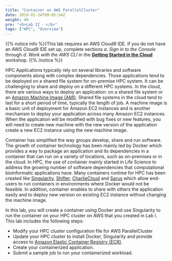 ```yaml
---
title: "Container on AWS ParallelCluster"
date: 2019-01-24T09:05:54Z
weight: 40
pre: "<b>Lab II ⁃ </b>"
tags: ["HPC", "Overview"]
---
```



{{% notice info %}}This lab requires an AWS Cloud9 IDE. If you do not have an AWS Cloud9 IDE set up, complete sections *a. Sign in to the Console* through *d. Work with the AWS CLI* in the **[Getting Started in the Cloud](/02-aws-getting-started.html)** workshop.
{{% /notice %}}

HPC Applications typically rely on several libraries and software components along with complex dependencies.
Those applications tend to be deployed on a shared file system for on-premise HPC system.
It can be challenging to share and deploy on a different HPC systems.
In the cloud, there are various ways to deploy an application: on a shared file system or an [Amazon Machine Image (AMI)](https://docs.aws.amazon.com/AWSEC2/latest/UserGuide/AMIs.html).
Shared file systems in the cloud tend to last for a short period of time, typically the length of job.
A machine image is a basic unit of deployment for Amazon EC2 instances and is another mechanism to deploy your application across many Amazon EC2 instances.
When the application will be modified with bug fixes or new features, you will need to create new machine with the new version of the application create a new EC2 instance using the new machine image.

Container has simplified the way groups develop, share and run software.
The growth of container technology has been mainly led by Docker which provides a way to package an application and its dependencies in a container that can run on a variety of locations, such as on-premises or in the cloud.
In HPC, the use of container mainly started in Life Science to address the growing number of software dependencies that computational bioinformatic applications have.
Many containers runtime for HPC has been created like [Singularity](https://sylabs.io/singularity/), [Shifter](https://www.nersc.gov/research-and-development/user-defined-images/), [CharlieCloud](https://hpc.github.io/charliecloud/) and [Sarus](https://sarus.readthedocs.io/en/stable/) which allow end-users to run containers in environments where Docker would not be feasible.
In addition, container enables to share with others the application easily and to deploy new version on existing EC2 instance without changing the machine image.


In this lab, you will create a container using Docker and use Singularity to run the container on your HPC cluster on AWS that you created in Lab I.
This lab includes the following steps:

- Modify your HPC cluster configuration file for AWS ParallelCluster
- Update your HPC cluster to install Docker, Singularity and provide access to [Amazon Elastic Container Registry (ECR)](https://aws.amazon.com/ecr/).
- Create your containerized application.
- Submit a sample job to run your containerized workload.
